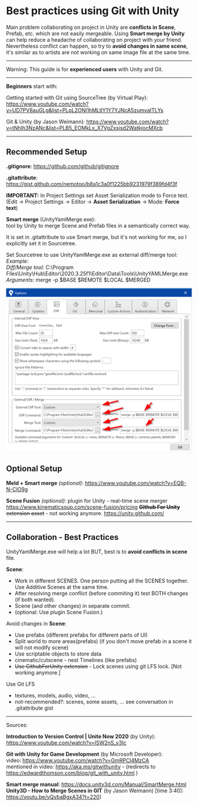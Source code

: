 # Best practices using Git with Unity

Main problem collaborating on project in Unity are **conflicts in Scene**, Prefab, etc. which are not easily mergeable. Using **Smart merge by Unity** can help reduce a headache of collaborating on project with your friend. Nevertheless conflict can happen, so try to **avoid changes in same scene**, it's similar as to artists are not working on same image file at the same time.

------


Warning: This guide is for **experienced users** with Unity and Git.

------

**Beginners** start with:

Getting started with Git using SourceTree (by Virtual Play): https://www.youtube.com/watch?v=UD7PV8auGLg&list=PLpL2ONl1hMLtlY1Y7YJNcA5zumvaITLYs

Git & Unity (by Jason Weimann): https://www.youtube.com/watch?v=tNhIh3NzANc&list=PLB5_EOMkLx_X7VgZxsjsd2WatkjocMXcb

------

## Recommended Setup

**.gitignore**: https://github.com/github/gitignore

**.gitattribute**: https://gist.github.com/nemotoo/b8a1c3a0f1225bb9231979f389fd4f3f 

**IMPORTANT:** In Project Settings set Asset Serialization mode to Force text. (Edit -> Project Settings -> Editor -> **Asset Serialization** -> Mode: **Force text**)

**Smart merge** (UnityYamlMerge.exe):  
tool by Unity to merge Scene and Prefab files in a semantically correct way. 

It is set in .gitattribute to use Smart merge, but it's not working for me, so I explicitly set it in Sourcetree.  

Set Sourcetree to use UnityYamlMerge.exe as external diff/merge tool:  
*Example:*  
*Diff/Merge tool:* C:\Program Files\Unity\Hub\Editor\2020.3.25f1\Editor\Data\Tools\UnityYAMLMerge.exe  
*Arguments:* merge -p $BASE $REMOTE $LOCAL $MERGED

![Sourcetree Unity setup](https://raw.githubusercontent.com/WickyPayne/Unity-Git-Guide/main/SourcetreeSetup.png)

## Optional Setup

**Meld + Smart merge** *(optional)*: https://www.youtube.com/watch?v=EQB-N-ClO9g

**Scene Fusion** *(optional)*: plugin for Unity - real-time scene merger https://www.kinematicsoup.com/scene-fusion/pricing
~~**Github For Unity** extension asset~~ - not working anymore. https://unity.github.com/

------

## Collaboration - Best Practices

UnityYamlMerge.exe will help a lot BUT, best is to **avoid conflicts in scene** file.

**Scene**:

- Work in different SCENES. One person putting all the SCENES together. Use Additive Scenes at the same time.
- After resolving merge conflict (before commiting it) test BOTH changes (if both wanted).
- Scene (and other changes) in separate commit.
- (optional: Use plugin Scene Fusion.)

Avoid changes in **Scene**:
- Use prefabs (different prefabs for different parts of UI)
- Split world to more areas(prefabs) (if you don't move prefab in a scene it will not modify scene)
- Use scriptable objects to store data
- cinematic/cutscene - nest Timelines (like prefabs)
- ~~Use GithubForUnity extension~~ - Lock scenes using git LFS lock. [Not working anymore.]

Use Git LFS
- textures, models, audio, video, ...  
- not-recommended?: scenes, some assets, ... see conversation in .gitattribute gist

------

Sources:

**Introduction to Version Control | Unite Now 2020** (by Unity): https://www.youtube.com/watch?v=ISW2nS_v3Ic

**Git with Unity for Game Development** (by Microsoft Developer):  
video: https://www.youtube.com/watch?v=GmRPCl4MzCA  
mentioned in video: https://aka.ms/gitwithunity - (redirects to https://edwardthomson.com/blog/git_with_unity.html )

**Smart merge manual**: https://docs.unity3d.com/Manual/SmartMerge.html  
**Unity3D - How to Merge Scenes in GIT** (by Jason Weimann) [time 3:40]: https://youtu.be/yQvbaBgxA34?t=220)
